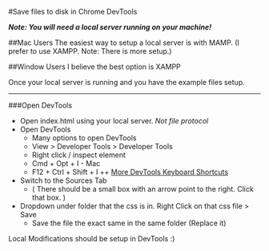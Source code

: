 #Save files to disk in Chrome DevTools

***Note: You will need a local server running on your machine!***

##Mac Users
The easiest way to setup a local server is with MAMP. 
(I prefer to use XAMPP. Note: There is more setup.)

##Window Users
I believe the best option is XAMPP

Once your local server is running and you have the example files setup.
* * * 

###Open DevTools
* Open index.html using your local server. _Not file protocol_
* Open DevTools
	+ Many options to open DevTools
	+ View > Developer Tools > Developer Tools
	+ Right click / inspect element
	+ Cmd + Opt + I - Mac
	+ F12 + Ctrl + Shift + I
	++ [More DevTools Keyboard Shortcuts](https://developers.google.com/chrome-developer-tools/docs/shortcuts)
* Switch to the Sources Tab
	+ ( There should be a small box with an arrow point to the right. Click that box. )
* Dropdown under folder that the css is in. Right Click on that css file > Save
	+ Save the file the exact same in the same folder (Replace it)

Local Modifications should be setup in DevTools :)
